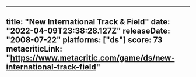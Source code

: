 
---
title: "New International Track & Field"
date: "2022-04-09T23:38:28.127Z"
releaseDate: "2008-07-22"
platforms: ["ds"]
score: 73
metacriticLink: "https://www.metacritic.com/game/ds/new-international-track-field"
---
